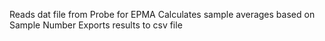 Reads dat file from Probe for EPMA
Calculates sample averages based on Sample Number
Exports results to csv file
